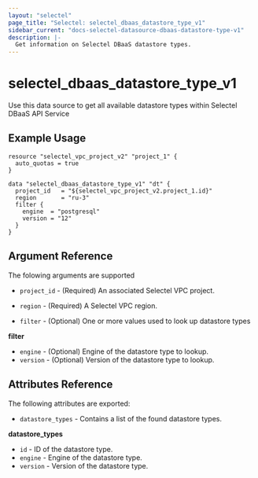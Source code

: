 ```yaml
---
layout: "selectel"
page_title: "Selectel: selectel_dbaas_datastore_type_v1"
sidebar_current: "docs-selectel-datasource-dbaas-datastore-type-v1"
description: |-
  Get information on Selectel DBaaS datastore types.
---
```


# selectel\_dbaas\_datastore_type_v1

Use this data source to get all available datastore types within Selectel DBaaS API Service

## Example Usage

```hcl
resource "selectel_vpc_project_v2" "project_1" {
  auto_quotas = true
}

data "selectel_dbaas_datastore_type_v1" "dt" {
  project_id   = "${selectel_vpc_project_v2.project_1.id}"
  region       = "ru-3"
  filter {
    engine  = "postgresql"
    version = "12"
  }
}
```

## Argument Reference

The folowing arguments are supported

* `project_id` - (Required) An associated Selectel VPC project.

* `region` - (Required) A Selectel VPC region.

* `filter` - (Optional) One or more values used to look up datastore types

**filter**

- `engine` - (Optional) Engine of the datastore type to lookup.
- `version` - (Optional) Version of the datastore type to lookup.

## Attributes Reference

The following attributes are exported:

* `datastore_types` - Contains a list of the found datastore types.

**datastore_types**

- `id` - ID of the datastore type.
- `engine` - Engine of the datastore type.
- `version` - Version of the datastore type.
